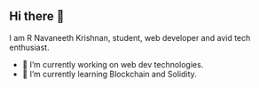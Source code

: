## Hi there 👋
I am R Navaneeth Krishnan, student, web developer and avid tech enthusiast. 

- 🔭 I’m currently working on web dev technologies.
- 🌱 I’m currently learning Blockchain and Solidity.

